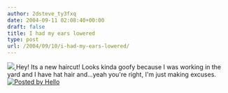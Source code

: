 ```yaml
---
author: 2dsteve_ty3fxq
date: 2004-09-11 02:08:40+00:00
draft: false
title: I had my ears lowered
type: post
url: /2004/09/10/i-had-my-ears-lowered/
---
```


[![](http://photos1.blogger.com/img/102/1596/200/DSC00448.jpg)
](http://photos1.blogger.com/img/102/1596/640/DSC00448.jpg)
Hey! Its a new haircut! Looks kinda goofy because I was working in the yard and I have hat hair and...yeah you're right, I'm just making excuses. [![Posted by Hello](http://photos1.blogger.com/pbh.gif)
](http://www.hello.com/)

